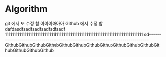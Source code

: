 # Algorithm
git 에서 또 수정 함
아아아아아아
Github 에서 수정 함
dafdasdfsadfsadfsadfsdfsadf
111111111111111111111111111111111111111111111111111111111111111111111111111111
sd------------------------------------------------------------------------------
GithubGithubGithubGithubGithubGithubGithubGithubGithubGithubGithubGithubGithubGithubGithub
